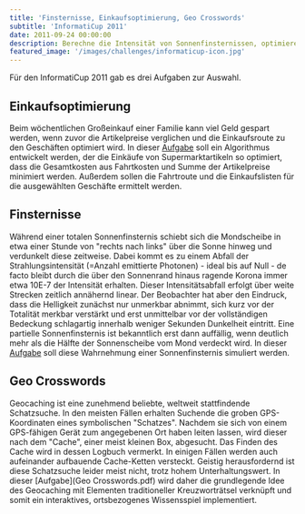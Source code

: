 ```yaml
---
title: 'Finsternisse, Einkaufsoptimierung, Geo Crosswords'
subtitle: 'InformatiCup 2011'
date: 2011-09-24 00:00:00
description: Berechne die Intensität von Sonnenfinsternissen, optimiere Supermarkteinkäufe oder bilde Kreuzworträtsel auf Straßennetze ab.
featured_image: '/images/challenges/informaticup-icon.jpg'
---
```


Für den InformatiCup 2011 gab es drei Aufgaben zur Auswahl.

## Einkaufsoptimierung ##

Beim wöchentlichen Großeinkauf einer Familie kann viel Geld gespart werden, wenn zuvor die Artikelpreise verglichen und die Einkaufsroute zu den Geschäften optimiert wird. In dieser [Aufgabe](Einkaufsoptimierung.pdf) soll ein Algorithmus entwickelt werden, der die Einkäufe von Supermarktartikeln so optimiert, dass die Gesamtkosten aus Fahrtkosten und Summe der Artikelpreise minimiert werden. Außerdem sollen die Fahrtroute und die Einkaufslisten für die ausgewählten Geschäfte ermittelt werden.

## Finsternisse ##

Während einer totalen Sonnenfinsternis schiebt sich die Mondscheibe in etwa einer Stunde von "rechts nach links" über die Sonne hinweg und verdunkelt diese zeitweise. Dabei kommt es zu einem Abfall der Strahlungsintensität (=Anzahl emittierte Photonen) - ideal bis auf Null - de facto bleibt durch die über den Sonnenrand hinaus ragende Korona immer etwa 10E-7 der Intensität erhalten. Dieser Intensitätsabfall erfolgt über weite Strecken zeitlich annähernd linear. Der Beobachter hat aber den Eindruck, dass die Helligkeit zunächst nur unmerkbar abnimmt, sich kurz vor der Totalität merkbar verstärkt und erst unmittelbar vor der vollständigen Bedeckung schlagartig innerhalb weniger Sekunden Dunkelheit eintritt. Eine partielle Sonnenfinsternis ist bekanntlich erst dann auffällig, wenn deutlich mehr als die Hälfte der Sonnenscheibe vom Mond verdeckt wird. In dieser [Aufgabe](Finsternisse.pdf) soll diese Wahrnehmung einer Sonnenfinsternis simuliert werden.

## Geo Crosswords ##

Geocaching ist eine zunehmend beliebte, weltweit stattfindende Schatzsuche. In den meisten Fällen erhalten Suchende die groben GPS-Koordinaten eines symbolischen "Schatzes". Nachdem sie sich von einem GPS-fähigen Gerät zum angegebenen Ort haben leiten lassen, wird dieser nach dem "Cache", einer meist kleinen Box, abgesucht. Das Finden des Cache wird in dessen Logbuch vermerkt. In einigen Fällen werden auch aufeinander aufbauende Cache-Ketten versteckt. Geistig herausfordernd ist diese Schatzsuche leider meist nicht, trotz hohem Unterhaltungswert. In dieser [Aufgabe](Geo Crosswords.pdf) wird daher die grundlegende Idee des Geocaching mit Elementen traditioneller Kreuzworträtsel verknüpft und somit ein interaktives, ortsbezogenes Wissensspiel implementiert.
